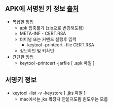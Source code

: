 APK에 서명된 키 정보 [출처](https://qastack.kr/programming/11331469/how-do-i-find-out-which-keystore-was-used-to-sign-an-app)
---
* 복잡한 방법
  * apk 압축풀기 (zip으로 변경해도됨)
  * META-INF - CERT.RSA 
  * 터미널 또는 커멘드 실행후 입력 
    * keytool -printcert -file CERT.RSA
  * 정보확인 및 키확인
* 간단한 방법
  * keytool -printcert -jarfile [ .apk 파일 ]

서명키 정보
---
* keytool -list -v -keystore [ .jks 파일 ]
  * mac에서는 jks 확장자 안붙혀도됨 윈도우는 모름

